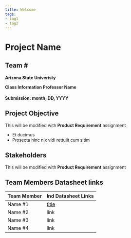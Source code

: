 ```yaml
---
title: Welcome
tags:
- tag1
- tag2
---
```

<h1>Project Name</h1>

<h2>Team #</h2>

<h4>Arizona State Univeristy

Class Information
Professor Name</h4>
**Submission: month, DD, YYYY**

## Project Objective

This will be modified with **Product Requirement** assignment

- Et ducimus
- Prosecta hinc nix vidi rettulit cum sitim

## Stakeholders

This will be modified with **Product Requirement** assignment

## Team Members Datasheet links

| **Team Member**        |**Ind Datasheet Links** |
| ---------------------- | -----------------------|
| Name #1                | [title](https://www.example.com) |
| Name #2                | link |
| Name #3                | link |
| Name #4                | link |
